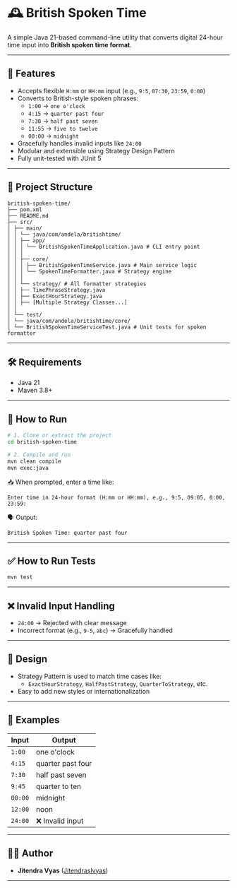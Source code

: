 # 🕰 British Spoken Time

A simple Java 21-based command-line utility that converts digital 24-hour time input into **British spoken time format**.

---

## 📌 Features

- Accepts flexible `H:mm` or `HH:mm` input (e.g., `9:5`, `07:30`, `23:59`, `0:00`)
- Converts to British-style spoken phrases:
  - `1:00` → `one o'clock`
  - `4:15` → `quarter past four`
  - `7:30` → `half past seven`
  - `11:55` → `five to twelve`
  - `00:00` → `midnight`
- Gracefully handles invalid inputs like `24:00`
- Modular and extensible using Strategy Design Pattern
- Fully unit-tested with JUnit 5

---

## 📂 Project Structure

```
british-spoken-time/
├── pom.xml
├── README.md
├── src/
│ ├── main/
│ │ └── java/com/andela/britishtime/
│ │ ├── app/
│ │ │ └── BritishSpokenTimeApplication.java # CLI entry point
│ │ │
│ │ ├── core/
│ │ │ ├── BritishSpokenTimeService.java # Main service logic
│ │ │ └── SpokenTimeFormatter.java # Strategy engine
│ │ │
│ │ └── strategy/ # All formatter strategies
│ │ ├── TimePhraseStrategy.java
│ │ ├── ExactHourStrategy.java
│ │ ├── [Multiple Strategy Classes...]
│ │
│ └── test/
│ └── java/com/andela/britishtime/core/
│ └── BritishSpokenTimeServiceTest.java # Unit tests for spoken formatter
```

---

## 🛠 Requirements

- Java 21
- Maven 3.8+

---

## 🚀 How to Run

```bash
# 1. Clone or extract the project
cd british-spoken-time

# 2. Compile and run
mvn clean compile
mvn exec:java
```

📥 When prompted, enter a time like:
```
Enter time in 24-hour format (H:mm or HH:mm), e.g., 9:5, 09:05, 0:00, 23:59:
```

🗣 Output:
```
British Spoken Time: quarter past four
```

---

## ✅ How to Run Tests

```bash
mvn test
```

---

## ❌ Invalid Input Handling

- `24:00` → Rejected with clear message
- Incorrect format (e.g., `9-5`, `abc`) → Gracefully handled

---

## 🧠 Design

- Strategy Pattern is used to match time cases like:
  - `ExactHourStrategy`, `HalfPastStrategy`, `QuarterToStrategy`, etc.
- Easy to add new styles or internationalization

---

## 📖 Examples

| Input    | Output              |
|----------|---------------------|
| `1:00`   | one o'clock         |
| `4:15`   | quarter past four   |
| `7:30`   | half past seven     |
| `9:45`   | quarter to ten      |
| `00:00`  | midnight            |
| `12:00`  | noon                |
| `24:00`  | ❌ Invalid input     |

---

## 🧑‍💻 Author

- **Jitendra Vyas** ([Jitendraslvyas](https://github.com/Jitendraslvyas/))
---
